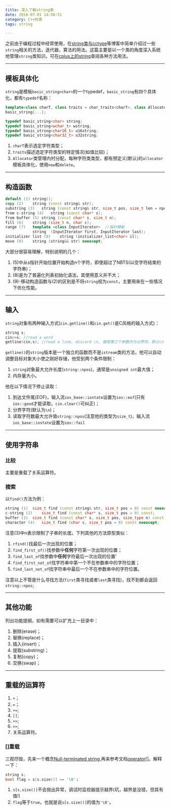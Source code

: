 ```yaml
---
title: 深入了解string类
date: 2016-07-01 14:58:51
category: C++的类
tags: string

---
```


之前由于编程过程中经常使用，在[string类与cctype](http://rylcode.cn/2016/04/21/string%E4%B8%8Ecctype/)等博客中简单介绍过一些`string`相关的方法，迭代器，算法的用法。这篇主要是以一个类的角度深入系统地管理`string`类知识。可在[cplus上的string](http://www.cplusplus.com/reference/string/)查阅各种方法用法。

---

## 模板具体化

`string`是模板`basic_string<char>`的一个typedef，`basic_string`有四个具体化，都有`typedef`名称：
```C++
template<class charT, class traits = char_traits<charT>, class Allocator = allocator<charT> >
basic_string{...};

typedef basic_string<char> string;
typedef basic_string<wchar_t> wstring;
typedef basic_string<char16_t> u16string;
typedef basic_string<char32_t> u32string;
```
1. `charT`表示选定字符类型；
2. `traits`描述选定字符类型的特定情况(如值比较)；
3. `Allocator`类管理内村分配，每种字符类类型，都有预定义(默认)的`allocator`模板具体化，使用`new`和`delete`。

---

## 构造函数

```C++
default (1)	string();
copy (2)	string (const string& str);
substring (3)	string (const string& str, size_t pos, size_t len = npos);
from c-string (4)	string (const char* s);
from buffer (5)	string (const char* s, size_t n);
fill (6)	string (size_t n, char c);
range (7)	template <class InputIterator>	//指针模板
  			string  (InputIterator first, InputIterator last);
initializer list (8)	string (initializer_list<char> il);
move (9)	string (string&& str) noexcept;
```
大部分很容易理解，特别说明的几个：
1. (5)中从s指针开始位置开始构造n个字符，即使超过了NBTS(以空字符结束的字符串)；
2. (8)是为了普遍化列表初始化语法，其使用意义并不大；
3. (9)-移动构造函数与(2)的区别是不将`string`视为`const`，主要用来在一些情况下优化性能。

---

## 输入

`string`对象有两种输入方式(`cin.getline()`和`cin.get()`是C风格的输入方式)：
```C++
string s;
cin>>s;	//read a word
getline(cin,s);	//read a line, discard \n, 接受第三个参数作为分界符，默认\n
```
`getline()`的`string`版本是一个独立的函数而不是`istream`类的方法，他可以自动调整目标对象大小使之刚好存储，他受到两个条件限制：
1. `string`对象最大允许长度(`string::npos`)，通常是`unsigned int`最大值；
2. 内存量大小。

他在以下情况下停止读取：
1. 到达文件尾(EOF)，输入流`ios_base::iostate`设置为`ios::eof`(只有`ios::good`才能读取，`cin.clear()`可纠正)；
2. 分界字符(默认为`\n`)；
3. 读取字符数最大允许值`string::npos`(注意他的类型为`size_t`)，输入流`ios_base::iostate`设置为`ios::fail`

---

## 使用字符串

### 比较
主要是重载了关系运算符。

### 搜索
以`find()`方法为例：
```C++
string (1)	size_t find (const string& str, size_t pos = 0) const noexcept;
c-string (2)	size_t find (const char* s, size_t pos = 0) const;
buffer (3)	size_t find (const char* s, size_t pos, size_type n) const;
character (4)	size_t find (char c, size_t pos = 0) const noexcept;
```
注意(3)中n表示限制了子串的长度。下列其他的方法原型类似：
1. `rfind()`找最后一次出现的位置；
2. `find_first_of()`找参数中**任何**字符第一次出现的位置；
3. `find_last_of`找参数中**任何**字符最后一次出现的位置’
4. `find_first_not_of`找字符串中第一个不在参数串中的字符位置；
5. `find_last_not_of`找字符串中最后一个不在参数串中的字符位置。

注意以上不管是什么寻找方法(`first`类寻找或者`last`类寻找)，找不到都会返回`string::npos`;

---

## 其他功能
列出功能提纲，如有需要可以扩充上一目录中：
1. 删除(erase)；
2. 替换(replace)；
3. 插入(insert)；
4. 提取(substring)；
5. 复制(copy)；
6. 交换(swap)；

---

## 重载的运算符

1. `+`；
2. `=`；
3. `+=`;
4. `[]`;
5. `>>`;
6. `>>`;
7. 关系运算符。

### []重载
三观尽毁，先来一个概念[Null-terminated string](https://en.wikipedia.org/wiki/Null-terminated_string),再来参考文档[operator[]](http://www.cplusplus.com/reference/string/string/operator[]/)。解释一下：
```C++
string s;
bool flag = s[s.size()] == '\0'；
```
1. `s[s.size()]`不会抛出异常，调试时监视器提示越界(坑，越界是没错，但其有值!)
2. `flag`等于`true`，也就是说`s[s.size()]`的值为`'\0'`。